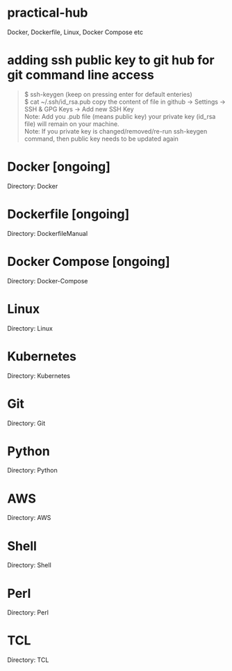 # practical-hub
Docker, Dockerfile, Linux, Docker Compose etc

# adding ssh public key to git hub for git command line access
> $ ssh-keygen (keep on pressing enter for default enteries)  
> $ cat ~/.ssh/id_rsa.pub
copy the content of file in github -> Settings -> SSH & GPG Keys -> Add new SSH Key  
Note: Add you .pub file (means public key) your private key (id_rsa file) will remain on your machine.  
Note: If you private key is changed/removed/re-run ssh-keygen command, then public key needs to be updated again  

# Docker [ongoing]
Directory: Docker  

# Dockerfile [ongoing]
Directory: DockerfileManual  

# Docker Compose [ongoing]
Directory: Docker-Compose  

# Linux
Directory: Linux  

# Kubernetes
Directory: Kubernetes  

# Git
Directory: Git  

# Python
Directory: Python  

# AWS
Directory: AWS  

# Shell
Directory: Shell  

# Perl
Directory: Perl  

# TCL
Directory: TCL  
